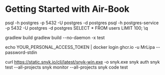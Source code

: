 # Getting Started with Air-Book

psql -h postgres -p 5432 -U postgres -d postgres 
psql -h postgres-service -p 5432 -U postgres -d postgres 
SELECT * FROM users LIMIT 100;
\q


gradlew build
gradlew build --no-daemon -x test  



echo YOUR_PERSONAL_ACCESS_TOKEN | docker login ghcr.io -u MrLipa --password-stdin


curl https://static.snyk.io/cli/latest/snyk-win.exe -o snyk.exe
snyk auth
snyk test --all-projects
snyk monitor --all-projects
snyk code test










